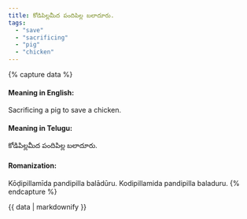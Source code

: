 ```yaml
---
title: కోడిపిల్లమీద పందిపిల్ల బలాదూరు.
tags:
  - "save"
  - "sacrificing"
  - "pig"
  - "chicken"
---
```


{% capture data %}
#### Meaning in English:
Sacrificing a pig to save a chicken.

#### Meaning in Telugu:
కోడిపిల్లమీద పందిపిల్ల బలాదూరు.

#### Romanization:
Kōḍipillamīda pandipilla balādūru.
Kodipillamida pandipilla baladuru.
{% endcapture %}

{{ data | markdownify }}


